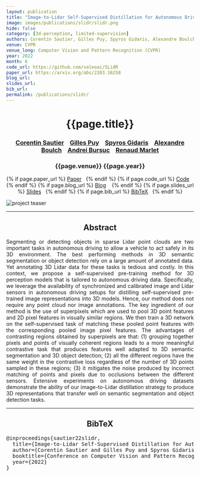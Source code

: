 ```yaml
---
layout: publication
title: "Image-to-Lidar Self-Supervised Distillation for Autonomous Driving Data"
image: images/publications/slidr/slidr.png
hide: false
category: [3d-perception, limited-supervision]
authors: Corentin Sautier, Gilles Puy, Spyros Gidaris, Alexandre Boulch, Andrei Bursuc, and Renaud Marlet
venue: CVPR
venue_long: Computer Vision and Pattern Recognition (CVPR)
year: 2022
month: 6
code_url: https://github.com/valeoai/SLidR
paper_url: https://arxiv.org/abs/2203.16258
blog_url:
slides_url:
bib_url:
permalink: /publications/slidr/
---
```


<h1 align="center"> {{page.title}} </h1>
<!-- Simple call of authors -->
<!-- <h3 align="center"> {{page.authors}} </h3> -->
<!-- Alternatively you can add links to author pages -->
<h3 align="center"> <a href="">Corentin Sautier</a> &nbsp;&nbsp; <a href="https://sites.google.com/site/puygilles/home">Gilles Puy</a> &nbsp;&nbsp; <a href="https://scholar.google.fr/citations?user=7atfg7EAAAAJ&hl=en">Spyros Gidaris</a> &nbsp;&nbsp; <a href="https://www.boulch.eu/">Alexandre Boulch</a> &nbsp;&nbsp; <a href="https://abursuc.github.io/">Andrei Bursuc</a> &nbsp;&nbsp; <a href="http://imagine.enpc.fr/~marletr/">Renaud Marlet</a></h3>


<h3 align="center"> {{page.venue}} {{page.year}} </h3>

<div align="center">
  <p>
    {% if page.paper_url %}
    <a href="{{ page.paper_url }}"><i class="far fa-file-pdf"></i> Paper</a>&nbsp;&nbsp;
    {% endif %}
    {% if page.code_url %}
    <a href="{{ page.code_url }}"><i class="fab fa-github"></i> Code</a> &nbsp;&nbsp;
    {% endif %}
    {% if page.blog_url %}
    <a href="{{ page.blog_url }}"><i class="fab fa-blogger"></i> Blog</a> &nbsp;&nbsp;
    {% endif %}
    {% if page.slides_url %}
    <a href="{{ page.slides_url }}"><i class="far fa-file-pdf"></i> Slides</a>&nbsp;&nbsp;
    {% endif %}
    {% if page.bib_url %}
    <a href="{{ page.bib_url}}"><i class="far fa-file-alt"></i> BibTeX</a>&nbsp;&nbsp;
    {% endif %}
  </p>
</div>

<div class="publication-teaser">
    <img src="../../{{ page.image }}" alt="project teaser"/>
</div>


<hr>

<h2  align="center"> Abstract</h2>

<p align="justify">Segmenting or detecting objects in sparse Lidar point clouds are two important tasks in autonomous driving to allow a vehicle to act safely in its 3D environment. The best performing methods in 3D semantic segmentation or object detection rely on a large amount of annotated data. Yet annotating 3D Lidar data for these tasks is tedious and costly. In this context, we propose a self-supervised pre-training method for 3D perception models that is tailored to autonomous driving data. Specifically, we leverage the availability of synchronized and calibrated image and Lidar sensors in autonomous driving setups for distilling self-supervised pre-trained image representations into 3D models. Hence, our method does not require any point cloud nor image annotations. The key ingredient of our method is the use of superpixels which are used to pool 3D point features and 2D pixel features in visually similar regions. We then train a 3D network on the self-supervised task of matching these pooled point features with the corresponding pooled image pixel features. The advantages of contrasting regions obtained by superpixels are that: (1) grouping together pixels and points of visually coherent regions leads to a more meaningful contrastive task that produces features well adapted to 3D semantic segmentation and 3D object detection; (2) all the different regions have the same weight in the contrastive loss regardless of the number of 3D points sampled in these regions; (3) it mitigates the noise produced by incorrect matching of points and pixels due to occlusions between the different sensors. Extensive experiments on autonomous driving datasets demonstrate the ability of our image-to-Lidar distillation strategy to produce 3D representations that transfer well on semantic segmentation and object detection tasks.</p>


<hr>


<h2  align="center">BibTeX</h2>
<left>
  <pre class="bibtex-box">
@inproceedings{sautier22slidr,
  title={Image-to-Lidar Self-Supervised Distillation for Autonomous Driving Dat},
  author={Corentin Sautier and Gilles Puy and Spyros Gidaris and Alexandre Boulch and Andrei Bursuc and Renaud Marlet},
  booktitle={Conference on Computer Vision and Pattern Recognition (CVPR)}
  year={2022}
}</pre>
</left>

<br>
